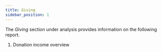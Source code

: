 ```yaml
---
title: Giving
sidebar_position: 1
---
```


The *Giving* section under analysis provides information on the following report.

1. Donation income overview